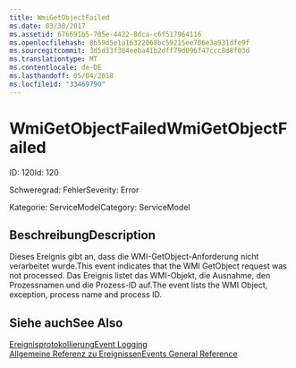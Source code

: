 ```yaml
---
title: WmiGetObjectFailed
ms.date: 03/30/2017
ms.assetid: 676691b5-705e-4422-8dca-c6f517964116
ms.openlocfilehash: 8b59d5e1a16322068bc59215ee706e3a931dfe9f
ms.sourcegitcommit: 3d5d33f384eeba41b2dff79d096f47ccc8d8f03d
ms.translationtype: MT
ms.contentlocale: de-DE
ms.lasthandoff: 05/04/2018
ms.locfileid: "33469790"
---
```

# <a name="wmigetobjectfailed"></a><span data-ttu-id="ccb7e-102">WmiGetObjectFailed</span><span class="sxs-lookup"><span data-stu-id="ccb7e-102">WmiGetObjectFailed</span></span>
<span data-ttu-id="ccb7e-103">ID: 120</span><span class="sxs-lookup"><span data-stu-id="ccb7e-103">Id: 120</span></span>  
  
 <span data-ttu-id="ccb7e-104">Schweregrad: Fehler</span><span class="sxs-lookup"><span data-stu-id="ccb7e-104">Severity: Error</span></span>  
  
 <span data-ttu-id="ccb7e-105">Kategorie: ServiceModel</span><span class="sxs-lookup"><span data-stu-id="ccb7e-105">Category: ServiceModel</span></span>  
  
## <a name="description"></a><span data-ttu-id="ccb7e-106">Beschreibung</span><span class="sxs-lookup"><span data-stu-id="ccb7e-106">Description</span></span>  
 <span data-ttu-id="ccb7e-107">Dieses Ereignis gibt an, dass die WMI-GetObject-Anforderung nicht verarbeitet wurde.</span><span class="sxs-lookup"><span data-stu-id="ccb7e-107">This event indicates that the WMI GetObject request was not processed.</span></span> <span data-ttu-id="ccb7e-108">Das Ereignis listet das WMI-Objekt, die Ausnahme, den Prozessnamen und die Prozess-ID auf.</span><span class="sxs-lookup"><span data-stu-id="ccb7e-108">The event lists the WMI Object, exception, process name and process ID.</span></span>  
  
## <a name="see-also"></a><span data-ttu-id="ccb7e-109">Siehe auch</span><span class="sxs-lookup"><span data-stu-id="ccb7e-109">See Also</span></span>  
 [<span data-ttu-id="ccb7e-110">Ereignisprotokollierung</span><span class="sxs-lookup"><span data-stu-id="ccb7e-110">Event Logging</span></span>](../../../../../docs/framework/wcf/diagnostics/event-logging/index.md)  
 [<span data-ttu-id="ccb7e-111">Allgemeine Referenz zu Ereignissen</span><span class="sxs-lookup"><span data-stu-id="ccb7e-111">Events General Reference</span></span>](../../../../../docs/framework/wcf/diagnostics/event-logging/events-general-reference.md)
